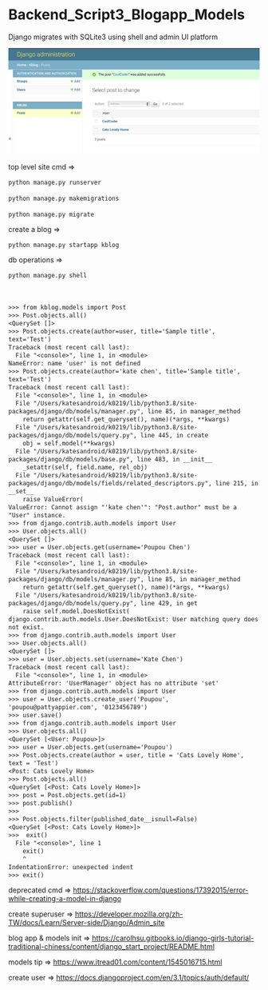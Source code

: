# Backend_Script3_Blogapp_Models
Django migrates with SQLite3 using shell and admin UI platform

![](https://raw.githubusercontent.com/QueenieCplusplus/Backend_Script3_-logapp_Models/main/18%20post2.png)

top level site cmd =>


    python manage.py runserver

    python manage.py makemigrations

    python manage.py migrate
    
 
 create a blog =>
 
 
    python manage.py startapp kblog
    
    
 db operations =>
 
    python manage.py shell
    
    
    
    >>> from kblog.models import Post
    >>> Post.objects.all()
    <QuerySet []>
    >>> Post.objects.create(author=user, title='Sample title', text='Test')
    Traceback (most recent call last):
      File "<console>", line 1, in <module>
    NameError: name 'user' is not defined
    >>> Post.objects.create(author='kate chen', title='Sample title', text='Test')
    Traceback (most recent call last):
      File "<console>", line 1, in <module>
      File "/Users/katesandroid/k0219/lib/python3.8/site-packages/django/db/models/manager.py", line 85, in manager_method
        return getattr(self.get_queryset(), name)(*args, **kwargs)
      File "/Users/katesandroid/k0219/lib/python3.8/site-packages/django/db/models/query.py", line 445, in create
        obj = self.model(**kwargs)
      File "/Users/katesandroid/k0219/lib/python3.8/site-packages/django/db/models/base.py", line 483, in __init__
        _setattr(self, field.name, rel_obj)
      File "/Users/katesandroid/k0219/lib/python3.8/site-packages/django/db/models/fields/related_descriptors.py", line 215, in __set__
        raise ValueError(
    ValueError: Cannot assign "'kate chen'": "Post.author" must be a "User" instance.
    >>> from django.contrib.auth.models import User
    >>> User.objects.all()
    <QuerySet []>
    >>> user = User.objects.get(username='Poupou Chen')
    Traceback (most recent call last):
      File "<console>", line 1, in <module>
      File "/Users/katesandroid/k0219/lib/python3.8/site-packages/django/db/models/manager.py", line 85, in manager_method
        return getattr(self.get_queryset(), name)(*args, **kwargs)
      File "/Users/katesandroid/k0219/lib/python3.8/site-packages/django/db/models/query.py", line 429, in get
        raise self.model.DoesNotExist(
    django.contrib.auth.models.User.DoesNotExist: User matching query does not exist.
    >>> from django.contrib.auth.models import User
    >>> User.objects.all()
    <QuerySet []>
    >>> user = User.objects.set(username='Kate Chen')
    Traceback (most recent call last):
      File "<console>", line 1, in <module>
    AttributeError: 'UserManager' object has no attribute 'set'
    >>> from django.contrib.auth.models import User
    >>> user = User.objects.create_user('Poupou', 'poupou@pattyappier.com', '0123456789')
    >>> user.save()
    >>> from django.contrib.auth.models import User
    >>> User.objects.all()
    <QuerySet [<User: Poupou>]>
    >>> user = User.objects.get(username='Poupou')
    >>> Post.objects.create(author = user, title = 'Cats Lovely Home', text = 'Test')
    <Post: Cats Lovely Home>
    >>> Post.objects.all()
    <QuerySet [<Post: Cats Lovely Home>]>
    >>> post = Post.objects.get(id=1)
    >>> post.publish()
    >>> 
    >>> Post.objects.filter(published_date__isnull=False)
    <QuerySet [<Post: Cats Lovely Home>]>
    >>>  exit()
      File "<console>", line 1
        exit()
        ^
    IndentationError: unexpected indent
    >>> exit()



deprecated cmd => https://stackoverflow.com/questions/17392015/error-while-creating-a-model-in-django

create superuser => https://developer.mozilla.org/zh-TW/docs/Learn/Server-side/Django/Admin_site

blog app  & models init => https://carolhsu.gitbooks.io/django-girls-tutorial-traditional-chiness/content/django_start_project/README.html

models tip => https://www.itread01.com/content/1545016715.html

create user => https://docs.djangoproject.com/en/3.1/topics/auth/default/
